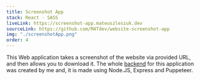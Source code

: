```yaml
---
title: Screenshot App
stack: React - SASS
liveLink: https://screenshot-app.mateuszlesiuk.dev
sourceLink: https://github.com/M4Tdev/website-screenshot-app
img: "./screenshotApp.png"
order: 4
---
```


This Web application takes a screenshot of the website via provided URL, and then allows you to download it.
The whole [backend](https://github.com/M4Tdev/website-screenshot-app-backend) for this application was created by me and, it is made using Node.JS, Express and Puppeteer.